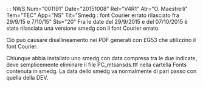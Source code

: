  :  : NWS Num="001191" Date="20151008" Rel="V4R1" Atr="O. Maestrelli" Tem="TEC" App="NS" Tit="Smedg :  font Courier errato rilasciato fra 29/9/15 e 7/10/15" Sts="20"
Fra le date del 29/9/2015 e del 07/10/2015 è stata rilasciata una versione smedg con il font Courier
errato.

Ciò può causare disallineamento nei PDF generati con £G53 che utilizzino il font Courier.

Chiunque abbia installato uno smedg con data compresa tra le due indicate, deve semplicemente eliminare il file PC_mtsansds.ttf nella cartella Fonts contenuta in smedg.
La data dello smedg va normalmente di pari passo con quella della DEV.
